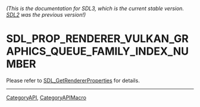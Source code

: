 ###### (This is the documentation for SDL3, which is the current stable version. [SDL2](https://wiki.libsdl.org/SDL2/) was the previous version!)
# SDL_PROP_RENDERER_VULKAN_GRAPHICS_QUEUE_FAMILY_INDEX_NUMBER

Please refer to [SDL_GetRendererProperties](SDL_GetRendererProperties) for details.

----
[CategoryAPI](CategoryAPI), [CategoryAPIMacro](CategoryAPIMacro)

